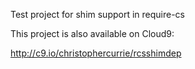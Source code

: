 Test project for shim support in require-cs

This project is also available on Cloud9:

http://c9.io/christophercurrie/rcsshimdep
